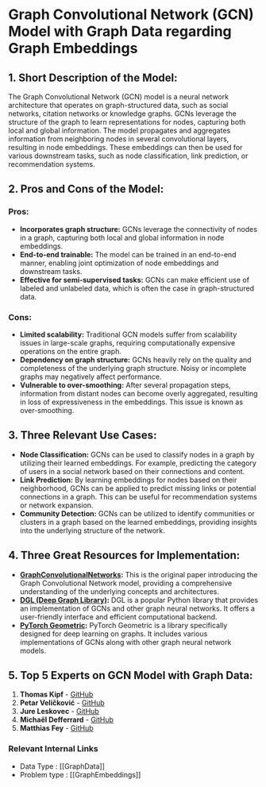 # Graph Convolutional Network (GCN) Model with Graph Data regarding Graph Embeddings

## 1. Short Description of the Model:
The Graph Convolutional Network (GCN) model is a neural network architecture that operates on graph-structured data, such as social networks, citation networks or knowledge graphs. GCNs leverage the structure of the graph to learn representations for nodes, capturing both local and global information. The model propagates and aggregates information from neighboring nodes in several convolutional layers, resulting in node embeddings. These embeddings can then be used for various downstream tasks, such as node classification, link prediction, or recommendation systems.

## 2. Pros and Cons of the Model:

### Pros:
- **Incorporates graph structure:** GCNs leverage the connectivity of nodes in a graph, capturing both local and global information in node embeddings.
- **End-to-end trainable:** The model can be trained in an end-to-end manner, enabling joint optimization of node embeddings and downstream tasks.
- **Effective for semi-supervised tasks:** GCNs can make efficient use of labeled and unlabeled data, which is often the case in graph-structured data.

### Cons:
- **Limited scalability:** Traditional GCN models suffer from scalability issues in large-scale graphs, requiring computationally expensive operations on the entire graph.
- **Dependency on graph structure:** GCNs heavily rely on the quality and completeness of the underlying graph structure. Noisy or incomplete graphs may negatively affect performance.
- **Vulnerable to over-smoothing:** After several propagation steps, information from distant nodes can become overly aggregated, resulting in loss of expressiveness in the embeddings. This issue is known as over-smoothing.

## 3. Three Relevant Use Cases:
- **Node Classification:** GCNs can be used to classify nodes in a graph by utilizing their learned embeddings. For example, predicting the category of users in a social network based on their connections and content.
- **Link Prediction:** By learning embeddings for nodes based on their neighborhood, GCNs can be applied to predict missing links or potential connections in a graph. This can be useful for recommendation systems or network expansion.
- **Community Detection:** GCNs can be utilized to identify communities or clusters in a graph based on the learned embeddings, providing insights into the underlying structure of the network.

## 4. Three Great Resources for Implementation:
- **[GraphConvolutionalNetworks](https://tkipf.github.io/graph-convolutional-networks/):** This is the original paper introducing the Graph Convolutional Network model, providing a comprehensive understanding of the underlying concepts and architectures.
- **[DGL (Deep Graph Library)](https://www.dgl.ai/):** DGL is a popular Python library that provides an implementation of GCNs and other graph neural networks. It offers a user-friendly interface and efficient computational backend.
- **[PyTorch Geometric](https://pytorch-geometric.readthedocs.io/en/latest/):** PyTorch Geometric is a library specifically designed for deep learning on graphs. It includes various implementations of GCNs along with other graph neural network models.

## 5. Top 5 Experts on GCN Model with Graph Data:
1. **Thomas Kipf** - [GitHub](https://github.com/tkipf)
2. **Petar Veličković** - [GitHub](https://github.com/PetarV-)
3. **Jure Leskovec** - [GitHub](https://github.com/jure)
4. **Michaël Defferrard** - [GitHub](https://github.com/mdeff)
5. **Matthias Fey** - [GitHub](https://github.com/rusty1s)


 ### Relevant Internal Links
- Data Type : [[GraphData]]
- Problem type : [[GraphEmbeddings]]
